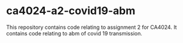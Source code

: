 # ca4024-a2-covid19-abm
This repository contains code relating to assignment 2 for CA4024. It contains code relating to abm of covid 19 transmission.
